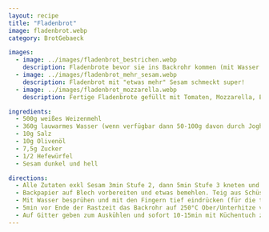 ```yaml
---
layout: recipe
title: "Fladenbrot"
image: fladenbrot.webp
category: BrotGebaeck

images:
  - image: ../images/fladenbrot_bestrichen.webp
    description: Fladenbrote bevor sie ins Backrohr kommen (mit Wasser besprüht, mit Finger eingedrückt und mit Sesam bestreut)
  - image: ../images/fladenbrot_mehr_sesam.webp
    description: Fladenbrot mit "etwas mehr" Sesam schmeckt super!
  - image: ../images/fladenbrot_mozzarella.webp
    description: Fertige Fladenbrote gefüllt mit Tomaten, Mozzarella, Eisbergsalat

ingredients:
  - 500g weißes Weizenmehl
  - 360g lauwarmes Wasser (wenn verfügbar dann 50-100g davon durch Joghurt ersetzen)
  - 10g Salz
  - 10g Olivenöl
  - 7,5g Zucker
  - 1/2 Hefewürfel
  - Sesam dunkel und hell

directions:
  - Alle Zutaten exkl Sesam 3min Stufe 2, dann 5min Stufe 3 kneten und Teig 1h zugedeckt in Schüssel gehen lassen
  - Backpapier auf Blech vorbereiten und etwas bemehlen. Teig aus Schüssel auf Backpapier putzen und oben ebenfalls bemehlen (Teig ist sehr klebrig und luftig). In 2 Hälften zerteilen und oval formen. Danach 15min mit Küchentuch zugedeckt rasten lassen
  - Mit Wasser besprühen und mit den Fingern tief eindrücken (für die typische Fladenbrotform). Anschließend Sesam oder Schwarzkümmel darauf verteilen und nochmal 15min rasten lassen
  - 5min vor Ende der Rastzeit das Backrohr auf 250°C Ober/Unterhitze vorheizen. Wenn Fladenbrote reingegeben werden auf 220°C zurückdrehen und ca 17min backen
  - Auf Gitter geben zum Auskühlen und sofort 10-15min mit Küchentuch zudecken damit sie weicher werden
---
```

